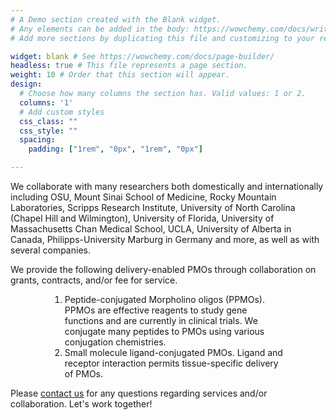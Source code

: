 ```yaml
---
# A Demo section created with the Blank widget.
# Any elements can be added in the body: https://wowchemy.com/docs/writing-markdown-latex/
# Add more sections by duplicating this file and customizing to your requirements.

widget: blank # See https://wowchemy.com/docs/page-builder/
headless: true # This file represents a page section.
weight: 10 # Order that this section will appear.
design:
  # Choose how many columns the section has. Valid values: 1 or 2.
  columns: '1'
  # Add custom styles
  css_class: ""
  css_style: ""
  spacing:
    padding: ["1rem", "0px", "1rem", "0px"]

---
```


We collaborate with many researchers both domestically and internationally including OSU, Mount Sinai
School of Medicine, Rocky Mountain Laboratories, Scripps Research Institute, University of North Carolina
(Chapel Hill and Wilmington), University of Florida, University of Massachusetts Chan Medical School,
UCLA, University of Alberta in Canada, Philipps-University Marburg in Germany and more, as well as
with several companies.


<div class="center-text space-bot">
    We provide the following delivery-enabled PMOs through collaboration on grants, contracts, and/or fee for service.
</div>

<div style="width: 75%; margin: auto;">
    <ol>
        <li> Peptide-conjugated Morpholino oligos (PPMOs). PPMOs are effective reagents to study gene
             functions and are currently in clinical trials. We conjugate many peptides to PMOs using various
             conjugation chemistries.
        </li>
        <li>
            Small molecule ligand-conjugated PMOs. Ligand and receptor interaction permits tissue-specific
            delivery of PMOs.
        </li>
    </ol>
</div>

<div class="center-text">
    Please <a href="../contact">contact us</a> for any questions regarding services and/or collaboration.
    Let's work together!
</div>
